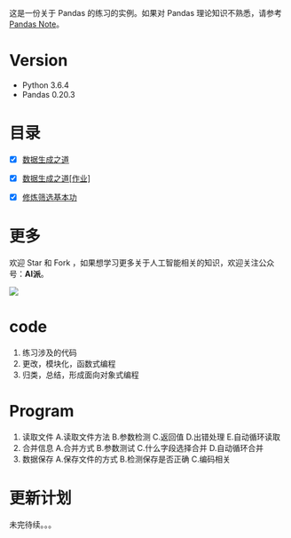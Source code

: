 这是一份关于 Pandas 的练习的实例。如果对 Pandas 理论知识不熟悉，请参考 [Pandas Note](https://github.com/wangwei-tongxue/pandas_note)。

# Version

- Python 3.6.4
- Pandas 0.20.3

# 目录

- [x] [数据生成之道](notebook/01-数据生成之道.ipynb)
- [x] [数据生成之道[作业]](notebook/01-数据生成之道（作业）.ipynb)
- [x] [修炼筛选基本功](notebook/02-修炼筛选基本功.ipynb)


# 更多

欢迎 Star 和 Fork ，如果想学习更多关于人工智能相关的知识，欢迎关注公众号：**AI派**。

![](image/公众号—AI派.jpg)

# code
1. 练习涉及的代码
2. 更改，模块化，函数式编程
3. 归类，总结，形成面向对象式编程

# Program
1. 读取文件
A.读取文件方法 B.参数检测 C.返回值 D.出错处理 E.自动循环读取
2. 合并信息
A.合并方式  B.参数测试  C.什么字段选择合并 D.自动循环合并
3. 数据保存
A.保存文件的方式 B.检测保存是否正确 C.编码相关

# 更新计划
未完待续。。。


